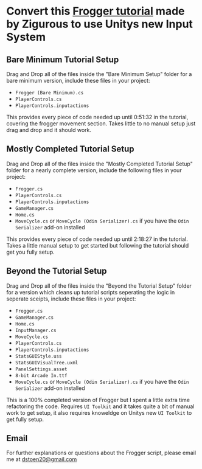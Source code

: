 # Convert this [Frogger tutorial](https://www.youtube.com/watch?v=GxlxZ5q__Tc&t) made by Zigurous to use Unitys new Input System

## Bare Minimum Tutorial Setup

Drag and Drop all of the files inside the "Bare Minimum Setup" folder for a bare minimum version, include these files in your project:

- `Frogger (Bare Minimum).cs`
- `PlayerControls.cs`
- `PlayerControls.inputactions`

This provides every piece of code needed up until 0:51:32 in the tutorial, covering the frogger movement section. Takes little to no manual setup just drag and drop and it should work.

## Mostly Completed Tutorial Setup

Drag and Drop all of the files inside the "Mostly Completed Tutorial Setup" folder for a nearly complete version, include the following files in your project:

- `Frogger.cs`
- `PlayerControls.cs`
- `PlayerControls.inputactions`
- `GameManager.cs`
- `Home.cs`
- `MoveCycle.cs` or `MoveCycle (Odin Serializer).cs` if you have the `Odin Serializer` add-on installed

This provides every piece of code needed up until 2:18:27 in the tutorial. Takes a little manual setup to get started but following the tutorial should get you fully setup.

## Beyond the Tutorial Setup

Drag and Drop all of the files inside the "Beyond the Tutorial Setup" folder for a version which cleans up tutorial scripts seperating the logic in seperate sceipts, include these files in your project:

- `Frogger.cs`
- `GameManager.cs`
- `Home.cs`
- `InputManager.cs`
- `MoveCycle.cs`
- `PlayerControls.cs`
- `PlayerControls.inputactions`
- `StatsGUIStyle.uss`
- `StatsGUIVisualTree.uxml`
- `PanelSettings.asset`
- `8-bit Arcade In.ttf`
- `MoveCycle.cs` or `MoveCycle (Odin Serializer).cs` if you have the `Odin Serializer` add-on installed

This is a 100% completed version of Frogger but I spent a little extra time refactoring the code. Requires `UI Toolkit` and it takes quite a bit of manual work to get setup, it also requires knoweldge on Unitys new `UI Toolkit` to get fully setup.



## Email

For further explanations or questions about the Frogger script, please email me at [dstoen20@gmail.com](mailto:dstoen20@gmail.com)
